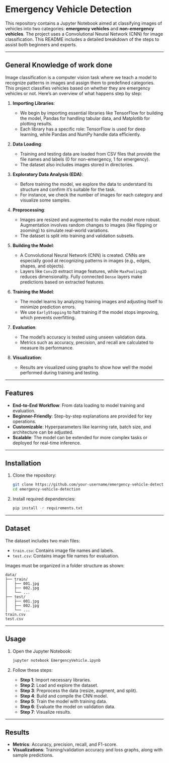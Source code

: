 # Emergency Vehicle Detection

This repository contains a Jupyter Notebook aimed at classifying images of vehicles into two categories: **emergency vehicles** and **non-emergency vehicles**. The project uses a Convolutional Neural Network (CNN) for image classification. This README includes a detailed breakdown of the steps to assist both beginners and experts.

---

## General Knowledge of work done

Image classification is a computer vision task where we teach a model to recognize patterns in images and assign them to predefined categories. This project classifies vehicles based on whether they are emergency vehicles or not. Here’s an overview of what happens step by step:

1. **Importing Libraries**:
   - We begin by importing essential libraries like TensorFlow for building the model, Pandas for handling tabular data, and Matplotlib for plotting results.
   - Each library has a specific role: TensorFlow is used for deep learning, while Pandas and NumPy handle data efficiently.

2. **Data Loading**:
   - Training and testing data are loaded from CSV files that provide the file names and labels (0 for non-emergency, 1 for emergency).
   - The dataset also includes images stored in directories.

3. **Exploratory Data Analysis (EDA)**:
   - Before training the model, we explore the data to understand its structure and confirm it’s suitable for the task.
   - For instance, we check the number of images for each category and visualize some samples.

4. **Preprocessing**:
   - Images are resized and augmented to make the model more robust. Augmentation involves random changes to images (like flipping or zooming) to simulate real-world variations.
   - The dataset is split into training and validation subsets.

5. **Building the Model**:
   - A Convolutional Neural Network (CNN) is created. CNNs are especially good at recognizing patterns in images (e.g., edges, shapes, and objects).
   - Layers like `Conv2D` extract image features, while `MaxPooling2D` reduces dimensionality. Fully connected `Dense` layers make predictions based on extracted features.

6. **Training the Model**:
   - The model learns by analyzing training images and adjusting itself to minimize prediction errors.
   - We use `EarlyStopping` to halt training if the model stops improving, which prevents overfitting.

7. **Evaluation**:
   - The model’s accuracy is tested using unseen validation data.
   - Metrics such as accuracy, precision, and recall are calculated to measure its performance.

8. **Visualization**:
   - Results are visualized using graphs to show how well the model performed during training and testing.

---

## Features

- **End-to-End Workflow**: From data loading to model training and evaluation.
- **Beginner-Friendly**: Step-by-step explanations are provided for key operations.
- **Customizable**: Hyperparameters like learning rate, batch size, and architecture can be adjusted.
- **Scalable**: The model can be extended for more complex tasks or deployed for real-time inference.

---

## Installation

1. Clone the repository:
   ```bash
   git clone https://github.com/your-username/emergency-vehicle-detection.git
   cd emergency-vehicle-detection
   ```

2. Install required dependencies:
   ```bash
   pip install -r requirements.txt
   ```

---

## Dataset

The dataset includes two main files:
- `train.csv`: Contains image file names and labels.
- `test.csv`: Contains image file names for evaluation.

Images must be organized in a folder structure as shown:
```
data/
├── train/
│   ├── 001.jpg
│   ├── 002.jpg
│   └── ...
├── test/
│   ├── 001.jpg
│   ├── 002.jpg
│   └── ...
train.csv
test.csv
```

---

## Usage

1. Open the Jupyter Notebook:
   ```bash
   jupyter notebook EmergencyVehicle.ipynb
   ```

2. Follow these steps:
   - **Step 1**: Import necessary libraries.
   - **Step 2**: Load and explore the dataset.
   - **Step 3**: Preprocess the data (resize, augment, and split).
   - **Step 4**: Build and compile the CNN model.
   - **Step 5**: Train the model with training data.
   - **Step 6**: Evaluate the model on validation data.
   - **Step 7**: Visualize results.

---

## Results

- **Metrics**: Accuracy, precision, recall, and F1-score.
- **Visualizations**: Training/validation accuracy and loss graphs, along with sample predictions.

